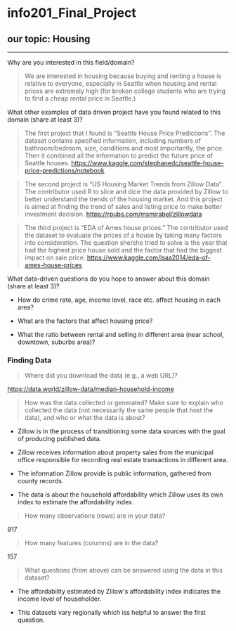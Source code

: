 # info201_Final_Project

## our topic: **Housing**

-------------

Why are you interested in this field/domain?

> We are interested in housing because buying and renting a house is relative to everyone, especially in Seattle when housing and rental prices are extremely high (for broken college students who are trying to find a cheap rental price in Seattle.)

What other examples of data driven project have you found related to this domain (share at least 3)?

 >The first project that I found is “Seattle House Price Predictions”. The dataset contains specified  information, including numbers of bathroom/bedroom, size, conditions and most importantly, the price. Then it combined all the information to predict the future price of Seattle houses.
https://www.kaggle.com/stephanedc/seattle-house-price-predictions/notebook

>The second project is “US Housing Market Trends from Zillow Data”. The contributor used R to slice and dice the data provided by Zillow to better understand the trends of the housing market. And this project is aimed at finding the trend of sales and listing price to make better investment decision. https://rpubs.com/msmirabel/zillowdata

>The third project is  “EDA of Ames house prices.” The contributor used the dataset to evaluate the prices of a house by taking many factors into consideration. The question she/she tried to solve is the year that had the highest price house sold and  the factor that had the biggest impact on sale price.
https://www.kaggle.com/lsaa2014/eda-of-ames-house-prices

What data-driven questions do you hope to answer about this domain (share at least 3)?

- How do crime rate, age, income level, race etc. affect housing in each area?

- What are the factors that affect housing price?

- What the ratio between rental and selling in different area (near school, downtown, suburbs area)?

### Finding Data

>Where did you download the data (e.g., a web URL)?

https://data.world/zillow-data/median-household-income

>How was the data collected or generated? Make sure to explain who collected the data (not necessarily the same people that host the data), and who or what the data is about?

- Zillow is in the process of transitioning some data sources with the goal of producing published data.

- Zillow receives information about property sales from the municipal office responsible for recording real estate transactions in different area.

- The information Zillow provide is public information, gathered from county records.

- The data is about the household affordability which Zillow uses its own index to estimate the affordability index.

>How many observations (rows) are in your data?

917

>How many features (columns) are in the data?

157

>What questions (from above) can be answered using the data in this dataset?

- The affordability estimated by Zillow's affordability index indicates the income level of householder.

- This datasets vary regionally which iss helpful to answer the first question.
